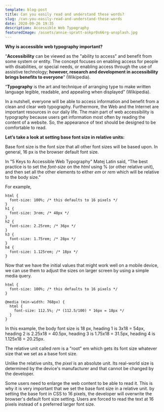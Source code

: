 ```yaml
---
template: blog-post
title: Can you easily read and understand these words?
slug: /can-you-easily-read-and-understand-these-words
date: 2020-09-26 19:35
description: Accessible Web Typography
featuredImage: /assets/annie-spratt-askpr0s66rg-unsplash.jpg
---
```

**Why is accessible web typography important?**

“**Accessibility** can be viewed as the "ability to access" and benefit from some system or entity. The concept focuses on enabling access for people with disabilities, or special needs, or enabling access through the use of assistive technology; **however, research and development in accessibility brings benefits to everyone**” (Wikipedia).

“**Typography** is the art and technique of arranging type to make written language legible, readable, and appealing when displayed” (Wikipedia).

In a nutshell, everyone will be able to access information and benefit from a clean and clear web typography. Furthermore, the Web and the Internet are important resources in our daily life. The main part of web accessibility is typography because users get information most often by reading the content of a website. So, the appearance of text should be designed to be comfortable to read.

**Let’s take a look at setting base font size in relative units:**

Base font size is the font size that all other font sizes will be based upon. In general, 16 px is the browser default font size.

In "5 Keys to Accessible Web Typography" Matej Latin said, “The best practice is to set the *font-size* on the *html* using % (or other relative unit), and then set all the other elements to either *em* or *rem* which will be relative to the body size.”

For example,

```
html {
  font-size: 100%; /* this defaults to 16 pixels */
}
h1 {
  font-size: 3rem; /* 48px */
}
h2 {
  font-size: 2.25rem; /* 36px */
}
h3 {
  font-size: 1.75rem; /* 28px */
}
h4 {
  font-size: 1.125rem; /* 18px */
}
```

Now that we have the initial values that might work well on a mobile device, we can use them to adjust the sizes on larger screen by using a simple media query.

```
html {
  font-size: 100%; /* this defaults to 16 pixels */
}

@media (min-width: 768px) {
  html {
    font-size: 112.5%; /* (112.5/100) * 16px = 18px */
  }
}
```

In this example, the body font size is 18 px, heading 1 is 3x18 = 54px, heading 2 is 2.25x18 = 40.5px, heading 3 is 1.75x18 = 31.5px, heading 4 is 1.125x18 = 20.25px.

The relative unit called *rem* is a "root" em which gets its font size whatever size that we set as a base font size.

Unlike the relative units, the *pixel* is an absolute unit. Its real-world size is determined by the device's manufacturer and that cannot be changed by the developer.

Some users need to enlarge the web content to be able to read it. This is why it is very important that we set the base font size in a relative unit. by setting the base font in CSS to 16 pixels, the developer will overwrite the browser's default font size setting. Users are forced to read the text at 16 pixels instead of s preferred larger font size.